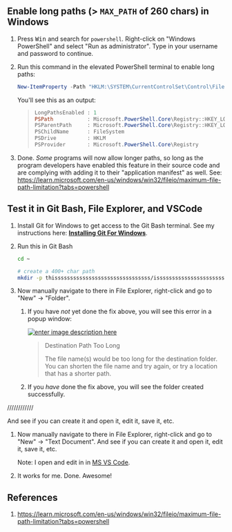 <!--
GS
July 2024

https://superuser.com/a/1849905/425838

-->


## Enable long paths (> `MAX_PATH` of 260 chars) in Windows

1. Press <kbd>Win</kbd> and search for `powershell`. Right-click on "Windows PowerShell" and select "Run as administrator". Type in your username and password to continue. 
1. Run this command in the elevated PowerShell terminal to enable long paths: 
    ```powershell
    New-ItemProperty -Path "HKLM:\SYSTEM\CurrentControlSet\Control\FileSystem" -Name "LongPathsEnabled" -Value 1 -PropertyType DWORD -Force
    ```

    You'll see this as an output: 

    > ```powershell
    > LongPathsEnabled : 1
    > PSPath           : Microsoft.PowerShell.Core\Registry::HKEY_LOCAL_MACHINE\SYSTEM\CurrentControlSet\Control\FileSystem
    > PSParentPath     : Microsoft.PowerShell.Core\Registry::HKEY_LOCAL_MACHINE\SYSTEM\CurrentControlSet\Control
    > PSChildName      : FileSystem
    > PSDrive          : HKLM
    > PSProvider       : Microsoft.PowerShell.Core\Registry
    > ```

1. Done. *Some* programs will now allow longer paths, so long as the program developers have enabled this feature in their source code and are complying with adding it to their "application manifest" as well. See: https://learn.microsoft.com/en-us/windows/win32/fileio/maximum-file-path-limitation?tabs=powershell


## Test it in Git Bash, File Explorer, and VSCode

1. Install Git for Windows to get access to the Git Bash terminal. See my instructions here: **[Installing Git For Windows](https://github.com/ElectricRCAircraftGuy/eRCaGuy_dotfiles/issues/27#issue-1950880578)**.
1. Run this in Git Bash
    ```bash
    cd ~

    # create a 400+ char path
    mkdir -p thisssssssssssssssssssssssssssssss/isssssssssssssssssssssssssssssssss/aaaaaaaaaaaaaaaaaaaaaaaaaaaaaaaaaaa/longggggggggggggggggggggggggg/pathhhhhhhhhhhhhhhhhhhhhhhhhhhhhhhhhhhhhhhhhhhhhhhhhhhhhhhhhh/thatttttttttttttttttttttttttttttttttttttttttttttttttttt/shouldddddddddddddddddddddddddddddddddddddddddddd/workkkkkkkkkkkkkkkkkkkkkkkkkkkkkkkkkkkkkkkkk/nowwwwwwwwwwwwwwwwwwwwwwwwwwwwwwwwwwwwwwwwwwwwwwwww
    ```

1. Now manually navigate to there in File Explorer, right-click and go to "New" -> "Folder". 

    1. If you have *not* yet done the fix above, you will see this error in a popup window:

        [![enter image description here][1]][1]

        > Destination Path Too Long
        > 
        > The file name(s) would be too long for the destination folder. You can shorten the file name and try again, or try a location that has a shorter path.

    1. If you *have* done the fix above, you will see the folder created successfully.

////////////




And see if you can create it and open it, edit it, save it, etc. 


1. Now manually navigate to there in File Explorer, right-click and go to "New" -> "Text Document". And see if you can create it and open it, edit it, save it, etc. 

    Note: I open and edit in in [MS VS Code](https://code.visualstudio.com/). 

1. It works for me. Done. Awesome! 


## References

1. https://learn.microsoft.com/en-us/windows/win32/fileio/maximum-file-path-limitation?tabs=powershell



  [1]: https://i.sstatic.net/TkR51pJj.png
